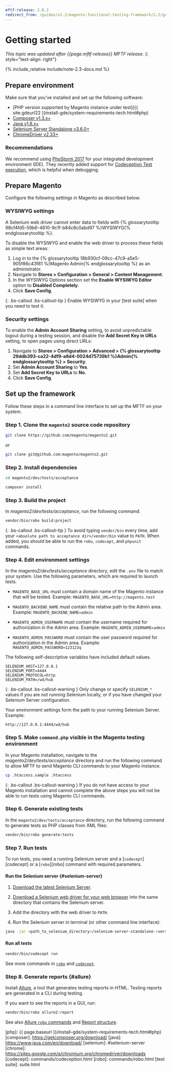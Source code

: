 ```yaml
---
mftf-release: 2.0.2
redirect_from: /guides/v2.2/magento-functional-testing-framework/2.2/getting-started.html
---
```


# Getting started

_This topic was updated after {{page.mftf-release}} MFTF release._
{: style="text-align: right"}

{% include_relative include/note-2.3-docs.md %}

## Prepare environment

Make sure that you've installed and set up the following software:

* [PHP version supported by Magento instance under test]({{ site.gdeurl22 }}install-gde/system-requirements-tech.html#php)
* [Composer v1.3.x+](https://getcomposer.org/download/)
* [Java v1.8.x+](https://www.java.com/en/download/)
* [Selenium Server Standalone v3.6.0+](#selenium-server)
* [ChromeDriver v2.33+](https://sites.google.com/a/chromium.org/chromedriver/downloads)

### Recommendations

We recommend using [PhpStorm 2017](https://www.jetbrains.com/phpstorm/) for your integrated development environment (IDE).
They recently added support for [Codeception Test execution](https://blog.jetbrains.com/phpstorm/2017/03/codeception-support-comes-to-phpstorm-2017-1/), which is helpful when debugging.

## Prepare Magento

Configure the following settings in Magento as described below.

### WYSIWYG settings

A Selenium web driver cannot enter data to fields with {% glossarytooltip 98cf4fd5-59b6-4610-9c1f-b84c8c0abd97 %}WYSIWYG{% endglossarytooltip %}.

To disable the WYSIWYG and enable the web driver to process these fields as simple text areas:

1. Log in to the {% glossarytooltip 18b930cf-09cc-47c9-a5e5-905f86c43f81 %}Magento Admin{% endglossarytooltip %} as an administrator.
2. Navigate to **Stores \> Configuration \> General \> Content Management**.
3. In the WYSIWYG Options section set the **Enable WYSIWYG Editor** option to **Disabled Completely**.
4. Click **Save Config**.

{: .bs-callout .bs-callout-tip }
Enable WYSIWYG in your [test suite] when you need to test it.

### Security settings

To enable the **Admin Account Sharing** setting, to avoid unpredictable logout during a testing session, and disable the **Add Secret Key in URLs** setting, to open pages using direct URLs:

1. Navigate to **Stores \> Configuration \> Advanced \> {% glossarytooltip 29ddb393-ca22-4df9-a8d4-0024d75739b1 %}Admin{% endglossarytooltip %} \> Security**.
2. Set **Admin Account Sharing** to **Yes**.
3. Set **Add Secret Key to URLs** to **No**.
4. Click **Save Config**.

## Set up the framework

Follow these steps in a command line interface to set up the MFTF on your system.

### Step 1. Clone the `magento2` source code repository

```bash
git clone https://github.com/magento/magento2.git
```

or

```bash
git clone git@github.com:magento/magento2.git
```

### Step 2. Install dependencies

```bash
cd magento2/dev/tests/acceptance
```
```bash
composer install
```

### Step 3. Build the project

In _magento2/dev/tests/acceptance_, run the following command:

```bash
vendor/bin/robo build:project
```

{: .bs-callout .bs-callout-tip }
To avoid typing `vendor/bin` every time, add your `<absolute path to acceptance dir>/vendor/bin` value to `PATH`.
When added, you should be able to run the `robo`, `codecept`, and `phpunit` commands.

### Step 4. Edit environment settings

In the _magento2/dev/tests/acceptance_ directory, edit the `.env` file to match your system. Use the following parameters, which are required to launch tests.

* `MAGENTO_BASE_URL` must contain a domain name of the Magento instance that will be tested.
Example: `MAGENTO_BASE_URL=http://magento.test`

* `MAGENTO_BACKEND_NAME` must contain the relative path to the Admin area.
Example: `MAGENTO_BACKEND_NAME=admin`

* `MAGENTO_ADMIN_USERNAME` must contain the username required for authorization in the Admin area.
Example: `MAGENTO_ADMIN_USERNAME=admin`

* `MAGENTO_ADMIN_PASSWORD` must contain the user password required for authorization in the Admin area.
Example: `MAGENTO_ADMIN_PASSWORD=123123q`

The following self-descriptive variables have included default values.

```config
SELENIUM_HOST=127.0.0.1
SELENIUM_PORT=4444
SELENIUM_PROTOCOL=http
SELENIUM_PATH=/wd/hub
```

{: .bs-callout .bs-callout-warning }
Only change or specify `SELENIUM_*` values if you are not running Selenium locally, or if you have changed your Selenium Server configuration.

Your environment settings form the path to your running Selenium Server.
Example:
```
http://127.0.0.1:4444/wd/hub
```

### Step 5. Make `command.php` visible in the Magento testing environment

In your Magento installation, navigate to the _magento2/dev/tests/acceptance_ directory and run the following command to allow MFTF to send Magento CLI commands to your Magento instance.

```bash
cp .htaccess.sample .htaccess
```

{: .bs-callout .bs-callout-warning }
If you do not have access to your Magento installation and cannot complete the above steps you will not be able to run tests using Magento CLI commands.

### Step 6. Generate existing tests

In the `magento2/dev/tests/acceptance` directory, run the following command to generate tests as PHP classes from XML files:

```bash
vendor/bin/robo generate:tests
```

### Step 7. Run tests

To run tests, you need a running Selenium server and a [`codecept`][codecept] or a [`robo`][robo] command with required parameters.

#### Run the Selenium server {#selenium-server}

1. [Download the latest Selenium Server](http://www.seleniumhq.org/download/).

2. [Download a Selenium web driver for your web browser](http://docs.seleniumhq.org/about/platforms.jsp) into the same directory that contains the Selenium server.

3. Add the directory with the web driver to `PATH`.

4. Run the Selenium server in terminal (or other command line interface):

```bash
java -jar <path_to_selenium_directory>/selenium-server-standalone-<version>.jar
```

#### Run all tests

```bash
vendor/bin/codecept run
```

See more commands in [`robo`](commands/robo.html) and [`codecept`](commands/codeception.html).

### Step 8. Generate reports {#allure}

Install [Allure](https://docs.qameta.io/allure/latest/), a tool that generates testing reports in HTML.
Testing reports are generated in a CLI during testing.

If you want to see the reports in a GUI, run:

```bash
vendor/bin/robo allure2:report
```

See also [Allure `robo` commands](commands/robo.html#allure-robo-commands) and [Report structure](https://docs.qameta.io/allure/latest/#_report_structure).

<!-- Link definitions -->

[php]: {{ page.baseurl }}/install-gde/system-requirements-tech.html#php)
[composer]: https://getcomposer.org/download/
[java]: https://www.java.com/en/download/
[selenium]: #selenium-server
[chrome]: https://sites.google.com/a/chromium.org/chromedriver/downloads
[codecept]: commands/codeception.html
[robo]: commands/robo.html
[test suite]: suite.html
